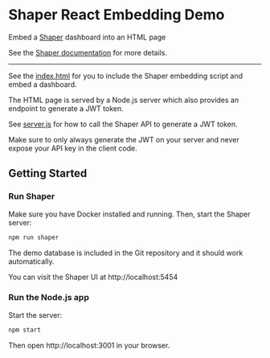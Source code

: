 # Shaper React Embedding Demo

Embed a [Shaper](https://taleshape.com/shaper/) dashboard into an HTML page

See the [Shaper documentation](https://taleshape.com/shaper/docs/embedding/) for more details.

---

See the [index.html](./index.html) for you to include the Shaper embedding script and embed a dashboard.

The HTML page is served by a Node.js server which also provides an endpoint to generate a JWT token.

See [server.js](./server.js) for how to call the Shaper API to generate a JWT token.

Make sure to only always generate the JWT on your server and never expose your API key in the client code.


## Getting Started

### Run Shaper

Make sure you have Docker installed and running. Then, start the Shaper server:

```bash
npm run shaper
```

The demo database is included in the Git repository and it should work automatically.

You can visit the Shaper UI at http://localhost:5454


### Run the Node.js app

Start the server:

```bash
npm start
```

Then open http://localhost:3001 in your browser.

